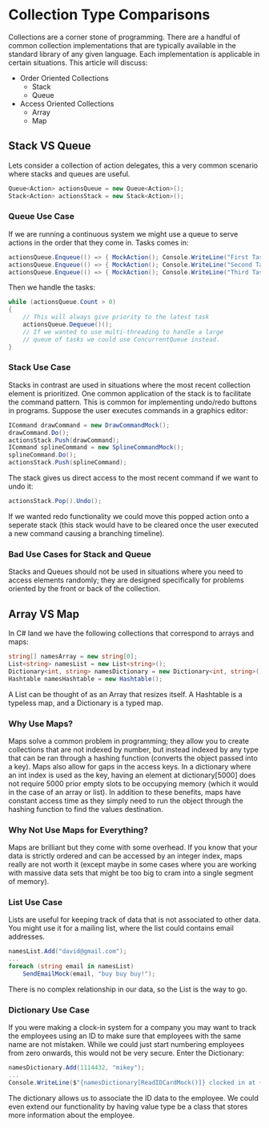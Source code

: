 # Collection Type Comparisons
Collections are a corner stone of programming. There are a handful of common collection
implementations that are typically available in the standard library of any given language.
Each implementation is applicable in certain situations. This article will discuss:
 - Order Oriented Collections
   - Stack
   - Queue
 - Access Oriented Collections
   - Array
   - Map
## Stack VS Queue
Lets consider a collection of action delegates, this a very common scenario
where stacks and queues are useful.
```cs
Queue<Action> actionsQueue = new Queue<Action>();
Stack<Action> actionsStack = new Stack<Action>();
```
### Queue Use Case
If we are running a continuous system we might use a queue to serve actions in the
order that they come in. Tasks comes in:
```cs
actionsQueue.Enqueue(() => { MockAction(); Console.WriteLine("First Task Complete"); });
actionsQueue.Enqueue(() => { MockAction(); Console.WriteLine("Second Task Complete"); });
actionsQueue.Enqueue(() => { MockAction(); Console.WriteLine("Third Task Complete"); });
```
Then we handle the tasks:
```cs
while (actionsQueue.Count > 0)
{
    // This will always give priority to the latest task
    actionsQueue.Dequeue()();
    // If we wanted to use multi-threading to handle a large
    // queue of tasks we could use ConcurrentQueue instead.
}
```
### Stack Use Case
Stacks in contrast are used in situations where the most recent collection element is prioritized.
One common application of the stack is to facilitate the command pattern. This is common for
implementing undo/redo buttons in programs. Suppose the user executes commands in a graphics editor:
```cs
ICommand drawCommand = new DrawCommandMock();
drawCommand.Do();
actionsStack.Push(drawCommand);
ICommand splineCommand = new SplineCommandMock();
splineCommand.Do();
actionsStack.Push(splineCommand);
```
The stack gives us direct access to the most recent command if we want to undo it:
```cs
actionsStack.Pop().Undo();
```
If we wanted redo functionality we could move this popped action onto a seperate stack
(this stack would have to be cleared once the user executed a new command causing a branching timeline).
### Bad Use Cases for Stack and Queue
Stacks and Queues should not be used in situations where you need to access elements randomly;
they are designed specifically for problems oriented by the front or back of the collection.
## Array VS Map
In C# land we have the following collections that correspond to arrays and maps:
```cs
string[] namesArray = new string[0];
List<string> namesList = new List<string>();
Dictionary<int, string> namesDictionary = new Dictionary<int, string>();
Hashtable namesHashtable = new Hashtable();
```
A List can be thought of as an Array that resizes itself.
A Hashtable is a typeless map, and a Dictionary is a typed map.
### Why Use Maps?
Maps solve a common problem in programming; they allow you to create collections
that are not indexed by number, but instead indexed by any type that can be ran
through a hashing function (converts the object passed into a key). Maps also
allow for gaps in the access keys. In a dictionary where an int index is used
as the key, having an element at dictionary[5000] does not require 5000 prior
empty slots to be occupying memory (which it would in the case of an array or list).
In addition to these benefits, maps have constant access time as they simply need
to run the object through the hashing function to find the values destination.
### Why Not Use Maps for Everything?
Maps are brilliant but they come with some overhead. If you know that your data
is strictly ordered and can be accessed by an integer index, maps really are not
worth it (except maybe in some cases where you are working with massive data sets
that might be too big to cram into a single segment of memory).
### List Use Case
Lists are useful for keeping track of data that is not associated to other data.
You might use it for a mailing list, where the list could contains email addresses.
```cs
namesList.Add("david@gmail.com");
...
foreach (string email in namesList)
    SendEmailMock(email, "buy buy buy!");
```
There is no complex relationship in our data, so the List is the way to go.
### Dictionary Use Case
If you were making a clock-in system for a company you may want to track the employees
using an ID to make sure that employees with the same name are not mistaken. While we
could just start numbering employees from zero onwards, this would not be very secure.
Enter the Dictionary:
```cs
namesDictionary.Add(1114432, "mikey");
...
Console.WriteLine($"{namesDictionary[ReadIDCardMock()]} clocked in at {DateTime.Now.ToShortTimeString()}");
```
The dictionary allows us to associate the ID data to the employee. We could even extend our functionality
by having value type be a class that stores more information about the employee.
